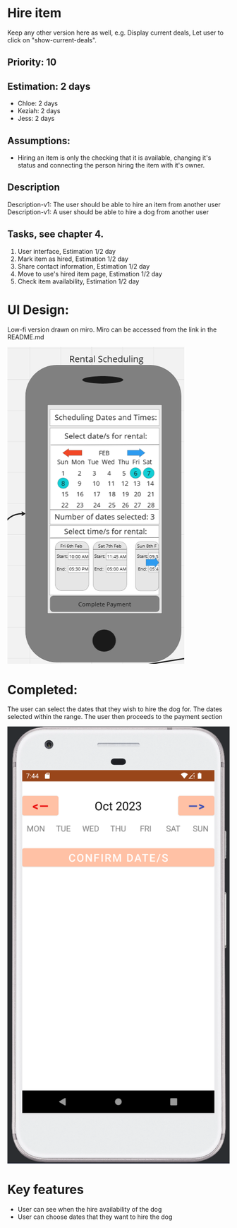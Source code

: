 
# Hire item

Keep any other version here as well, e.g. Display current deals, Let user to click on "show-current-deals".

## Priority: 10 

## Estimation: 2 days

* Chloe: 2 days 
* Keziah: 2 days
* Jess: 2 days

## Assumptions:
* Hiring an item is only the checking that it is available, changing it's status and connecting the person hiring the item with it's owner.

## Description
Description-v1: The user should be able to hire an item from another user
Description-v1: A user should be able to hire a dog from another user

## Tasks, see chapter 4.

1. User interface, Estimation 1/2 day
2. Mark item as hired, Estimation 1/2 day
3. Share contact information, Estimation 1/2 day
4. Move to use's hired item page, Estimation 1/2 day
5. Check item availability, Estimation 1/2 day


# UI Design:
Low-fi version drawn on miro. Miro can be accessed from the link in the README.md

![image](/images/hire_item.png)

# Completed:
The user can select the dates that they wish to hire the dog for. The dates selected within the range. The user then proceeds to the payment section

![image](/images/select_dates.png)

# Key features
* User can see when the hire availability of the dog
* User can choose dates that they want to hire the dog
